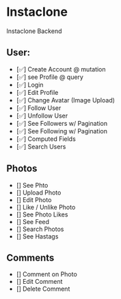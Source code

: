 # Instaclone

Instaclone Backend

## User:

- [✅] Create Account @ mutation
- [✅] see Profile @ query
- [✅] Login
- [✅] Edit Profile
- [✅] Change Avatar (Image Upload)
- [✅] Follow User
- [✅] Unfollow User
- [✅] See Followers w/ Pagination
- [✅] See Following w/ Pagination
- [✅] Computed Fields
- [✅] Search Users

## Photos

- [] See Phto
- [] Upload Photo
- [] Edit Photo
- [] Like / Unlike Photo
- [] See Photo Likes
- [] See Feed
- [] Search Photos
- [] See Hastags

## Comments

- [] Comment on Photo
- [] Edit Comment
- [] Delete Comment
